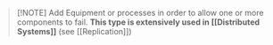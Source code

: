 > [!NOTE]  Add Equipment or processes in order to allow one or more components to fail. **This type is extensively used in [[Distributed Systems]]**  (see [[Replication]])


